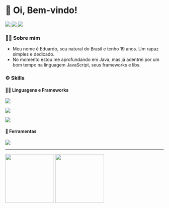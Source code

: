 <h1> 👋 Oi, Bem-vindo! </h1>

<p >
  <a href="https://www.linkedin.com/in/eduardo-braga-aa0aa922b/">
    <img src="https://img.shields.io/badge/-Linkedin-%230077B5?style=for-the-badge&logo=linkedin&logoColor=white" >
  </a>
    <a href="https://eusoueduardobraga.vercel.app/">
    <img src="https://img.shields.io/badge/Portfólio-4285F4?style=for-the-badge&amp;logo=read-the-docs&amp;logoColor=white">
  </a>
  <a href="mailto:eduardo.braga467@gmail.com">
    <img src="https://img.shields.io/badge/Gmail-D14836?style=for-the-badge&logo=gmail&logoColor=white" >
  </a>
</p>

### 🙋‍♂️ Sobre mim

- Meu nome é Eduardo, sou natural do Brasil e tenho 19 anos. Um rapaz simples e dedicado. 
- No momento estou me aprofundando em Java, mas já adentrei por um bom tempo na linguagem JavaScript, seus frameworks e libs.

### ⚙ Skills
#### 👨‍💻 Linguagens e Frameworks
<p>
  <a href="https://skillicons.dev">
    <img src="https://skillicons.dev/icons?i=java,javascript,typescript,python" />
  </a>
</p>
<p>
  <a href="https://skillicons.dev">
    <img src="https://skillicons.dev/icons?i=nodejs,react" />
  </a>
</p>
<p>
  <a href="https://skillicons.dev">
    <img src="https://skillicons.dev/icons?i=html,css,bootstrap,styledcomponents" />
  </a>
</p>

#### 🔧 Ferramentas
<p>
  <a href="https://skillicons.dev">
    <img src="https://skillicons.dev/icons?i=git,github,eclipse,vscode,vite" />
  </a>
</p>

-----

<div style="display: inline_block">
  <img height="155px" src="https://github-readme-stats.vercel.app/api?username=EduuBraga&show_icons=true&theme=tokyonight">  
  <img height="155px" src="https://github-readme-stats.vercel.app/api/top-langs/?username=EduuBraga&layout=compact&theme=tokyonight">
</div>

